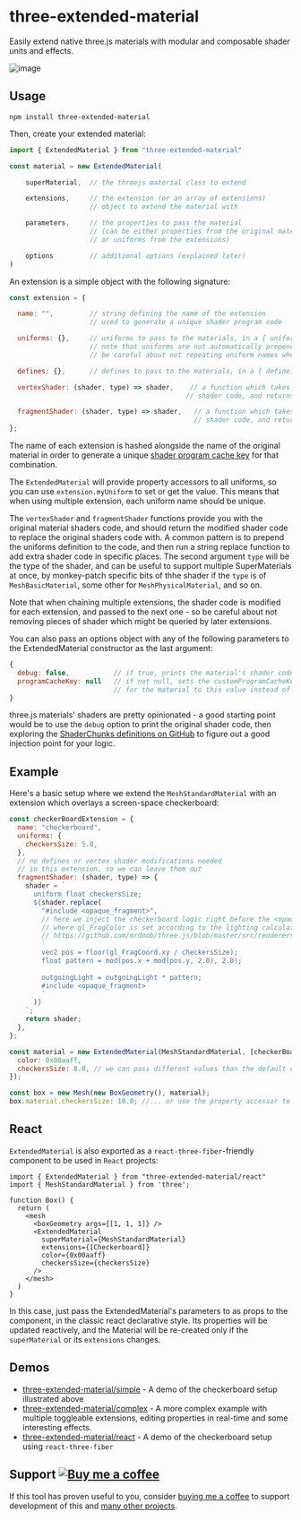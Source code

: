 # three-extended-material

Easily extend native three.js materials with modular and composable shader units and effects.

![image](https://user-images.githubusercontent.com/4929974/151654060-d44e7859-f966-4b0e-834e-0f7b13b60e21.png)

## Usage
```
npm install three-extended-material
```

Then, create your extended material:
```js
import { ExtendedMaterial } from "three-extended-material"

const material = new ExtendedMaterial(

    superMaterial,  // the threejs material class to extend

    extensions,     // the extension (or an array of extensions) 
                    // object to extend the material with

    parameters,     // the properties to pass the material 
                    // (can be either properties from the original material, 
                    // or uniforms from the extensions)

    options         // additional options (explained later)
)
```

An extension is a simple object with the following signature:
```js
const extension = {

  name: "",         // string defining the name of the extension
                    // used to generate a unique shader program code

  uniforms: {},     // uniforms to pass to the materials, in a { uniform: value } format.
                    // note that uniforms are not automatically prepended to the shader code.
                    // be careful about not repeating uniform names when chaining extensions

  defines: {},      // defines to pass to the materials, in a { define: 1 or 0 } format.

  vertexShader: (shader, type) => shader,    // a function which takes the original vertex
                                            // shader code, and returns the modified cone

  fragmentShader: (shader, type) => shader,   // a function which takes the original fragment
                                              // shader code, and returns the modified cone
};
```
The name of each extension is hashed alongside the name of the original material in order to generate a unique [shader program cache key](https://threejs.org/docs/?q=materi#api/en/materials/Material.customProgramCacheKey) for that combination.

The `ExtendedMaterial` will provide property accessors to all uniforms, so you can use `extension.myUniform` to set or get the value. This means that when using multiple extension, each uniform name should be unique.

The `vertexShader` and `fragmentShader` functions provide you with the original material shaders code, and should return the modified shader code to replace the original shaders code with. A common pattern is to prepend the uniforms definition to the code, and then run a string replace function to add extra shader code in specific places. The second argument `type` will be the type of the shader, and can be useful to support multiple SuperMaterials at once, by monkey-patch specific bits of thhe shader if the `type` is of `MeshBasicMaterial`, some other for `MeshPhysicalMaterial`, and so on.

Note that when chaining multiple extensions, the shader code is modified for each extension, and passed to the next one - so be careful about not removing pieces of shader which might be queried by later extensions.

You can also pass an options object with any of the following parameters to the ExtendedMaterial constructor as the last argument:
```js
{
  debug: false,           // if true, prints the material's shader code after being patched
  programCacheKey: null   // if not null, sets the customProgramCacheKey 
                          // for the material to this value instead of hashing it.
}
```

three.js materials' shaders are pretty opinionated - a good starting point would be to use the `debug` option to print the original shader code, then exploring the [ShaderChunks definitions on GitHub](https://github.com/mrdoob/three.js/tree/master/src/renderers/shaders/ShaderChunk) to figure out a good injection point for your logic.

## Example
Here's a basic setup where we extend the `MeshStandardMaterial` with an extension which overlays a screen-space checkerboard:

```js
const checkerBoardExtension = {
  name: "checkerboard",
  uniforms: {
    checkersSize: 5.0,
  },
  // no defines or vertex shader modifications needed
  // in this extension, so we can leave them out
  fragmentShader: (shader, type) => {
    shader = `
      uniform float checkersSize;
      ${shader.replace(
        "#include <opaque_fragment>",
        // here we inject the checkerboard logic right before the <opaque_fragment>,
        // where gl_FragColor is set according to the lighting calculation
        // https://github.com/mrdoob/three.js/blob/master/src/renderers/shaders/ShaderChunk/output_fragment.glsl.js
        `
        vec2 pos = floor(gl_FragCoord.xy / checkersSize);
        float pattern = mod(pos.x + mod(pos.y, 2.0), 2.0);
  
        outgoingLight = outgoingLight * pattern;
        #include <opaque_fragment>
        `
      )}
    `;
    return shader;
  },
};

const material = new ExtendedMaterial(MeshStandardMaterial, [checkerBoardExtension], {
  color: 0x00aaff,
  checkersSize: 8.0, // we can pass different values than the default one...
});

const box = new Mesh(new BoxGeometry(), material);
box.material.checkersSize: 10.0; //... or use the property accessor to set / get its value
```

## React

`ExtendedMaterial` is also exported as a `react-three-fiber`-friendly component to be used in `React` projects:

```
import { ExtendedMaterial } from "three-extended-material/react"
import { MeshStandardMaterial } from 'three';

function Box() {
  return (
    <mesh
      <boxGeometry args={[1, 1, 1]} />
      <ExtendedMaterial 
        superMaterial={MeshStandardMaterial} 
        extensions={[Checkerboard]} 
        color={0x00aaff}
        checkersSize={checkersSize}
      /> 
    </mesh>
  )
}
```
In this case, just pass the ExtendedMaterial's parameters to as props to the component, in the classic react declarative style. Its properties will be updated reactively, and the Material will be re-created only if the `superMaterial` or its `extensions` changes.

## Demos

- [three-extended-material/simple](https://leoncvlt.github.io/three-extended-material/simple/) - A demo of the checkerboard setup illustrated above
- [three-extended-material/complex](https://leoncvlt.github.io/three-extended-material/complex/) - A more complex example with multiple toggleable extensions, editing properties in real-time and some interesting effects.
- [three-extended-material/react](https://leoncvlt.github.io/three-extended-material/react/) - A demo of the checkerboard setup using `react-three-fiber`

## Support [![Buy me a coffee](https://img.shields.io/badge/-buy%20me%20a%20coffee-lightgrey?style=flat&logo=buy-me-a-coffee&color=FF813F&logoColor=white "Buy me a coffee")](https://www.buymeacoffee.com/leoncvlt)
If this tool has proven useful to you, consider [buying me a coffee](https://www.buymeacoffee.com/leoncvlt) to support development of this and [many other projects](https://github.com/leoncvlt?tab=repositories).
